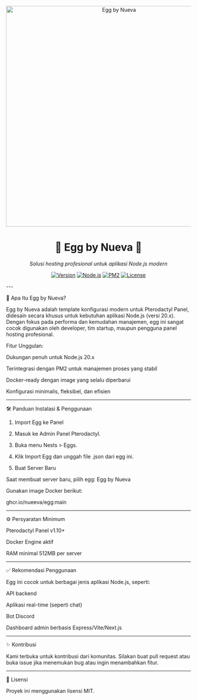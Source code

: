 <p align="center">
  <img src="https://files.catbox.moe/sj4jxs.jpeg" alt="Egg by Nueva" width="600">
</p><h1 align="center">
  🌟 <strong>Egg by Nueva</strong> 🌟  
</h1><p align="center">
  <em>Solusi hosting profesional untuk aplikasi Node.js modern</em>  
</p><p align="center">
  <a href="https://github.com/nueeva"><img src="https://img.shields.io/badge/Version-1.0.0-blue?style=flat-square&logo=github" alt="Version"></a>
  <a href="https://github.com/nueeva"><img src="https://img.shields.io/badge/Node.js-20.x-brightgreen?style=flat-square&logo=nodedotjs" alt="Node.js"></a>
  <a href="https://github.com/nueeva"><img src="https://img.shields.io/badge/PM2-Supported-orange?style=flat-square&logo=pm2" alt="PM2"></a>
  <a href="https://github.com/nueeva"><img src="https://img.shields.io/badge/License-MIT-lightgrey?style=flat-square" alt="License"></a>
</p>
---

🚀 Apa Itu Egg by Nueva?

Egg by Nueva adalah template konfigurasi modern untuk Pterodactyl Panel, didesain secara khusus untuk kebutuhan aplikasi Node.js (versi 20.x).
Dengan fokus pada performa dan kemudahan manajemen, egg ini sangat cocok digunakan oleh developer, tim startup, maupun pengguna panel hosting profesional.

Fitur Unggulan:

Dukungan penuh untuk Node.js 20.x

Terintegrasi dengan PM2 untuk manajemen proses yang stabil

Docker-ready dengan image yang selalu diperbarui

Konfigurasi minimalis, fleksibel, dan efisien



---

🛠️ Panduan Instalasi & Penggunaan

1. Import Egg ke Panel

1. Masuk ke Admin Panel Pterodactyl.


2. Buka menu Nests > Eggs.


3. Klik Import Egg dan unggah file .json dari egg ini.



2. Buat Server Baru

Saat membuat server baru, pilih egg:
Egg by Nueva

Gunakan image Docker berikut:

ghcr.io/nueeva/egg:main



---

⚙️ Persyaratan Minimum

Pterodactyl Panel v1.10+

Docker Engine aktif

RAM minimal 512MB per server



---

✅ Rekomendasi Penggunaan

Egg ini cocok untuk berbagai jenis aplikasi Node.js, seperti:

API backend

Aplikasi real-time (seperti chat)

Bot Discord

Dashboard admin berbasis Express/Vite/Next.js



---

✨ Kontribusi

Kami terbuka untuk kontribusi dari komunitas.
Silakan buat pull request atau buka issue jika menemukan bug atau ingin menambahkan fitur.


---

📄 Lisensi

Proyek ini menggunakan lisensi MIT.
